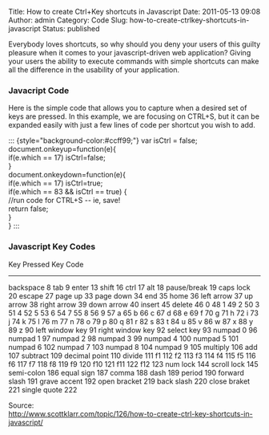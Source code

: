 Title: How to create Ctrl+Key shortcuts in Javascript
Date: 2011-05-13 09:08
Author: admin
Category: Code
Slug: how-to-create-ctrlkey-shortcuts-in-javascript
Status: published

Everybody loves shortcuts, so why should you deny your users of this guilty pleasure when it comes to your javascript-driven web application? Giving your users the ability to execute commands with simple shortcuts can make all the difference in the usability of your application.

### Javacript Code

Here is the simple code that allows you to capture when a desired set of keys are pressed. In this example, we are focusing on CTRL+S, but it can be expanded easily with just a few lines of code per shortcut you wish to add.

::: {style="background-color:#ccff99;"}
var isCtrl = false;  
document.onkeyup=function(e){  
if(e.which == 17) isCtrl=false;  
}  
document.onkeydown=function(e){  
if(e.which == 17) isCtrl=true;  
if(e.which == 83 && isCtrl == true) {  
//run code for CTRL+S -- ie, save!  
return false;  
}  
}
:::

### Javascript Key Codes

  Key Pressed        Key Code
  ------------------ ----------
  backspace          8
  tab                9
  enter              13
  shift              16
  ctrl               17
  alt                18
  pause/break        19
  caps lock          20
  escape             27
  page up            33
  page down          34
  end                35
  home               36
  left arrow         37
  up arrow           38
  right arrow        39
  down arrow         40
  insert             45
  delete             46
  0                  48
  1                  49
  2                  50
  3                  51
  4                  52
  5                  53
  6                  54
  7                  55
  8                  56
  9                  57
  a                  65
  b                  66
  c                  67
  d                  68
  e                  69
  f                  70
  g                  71
  h                  72
  i                  73
  j                  74
  k                  75
  l                  76
  m                  77
  n                  78
  o                  79
  p                  80
  q                  81
  r                  82
  s                  83
  t                  84
  u                  85
  v                  86
  w                  87
  x                  88
  y                  89
  z                  90
  left window key    91
  right window key   92
  select key         93
  numpad 0           96
  numpad 1           97
  numpad 2           98
  numpad 3           99
  numpad 4           100
  numpad 5           101
  numpad 6           102
  numpad 7           103
  numpad 8           104
  numpad 9           105
  multiply           106
  add                107
  subtract           109
  decimal point      110
  divide             111
  f1                 112
  f2                 113
  f3                 114
  f4                 115
  f5                 116
  f6                 117
  f7                 118
  f8                 119
  f9                 120
  f10                121
  f11                122
  f12                123
  num lock           144
  scroll lock        145
  semi-colon         186
  equal sign         187
  comma              188
  dash               189
  period             190
  forward slash      191
  grave accent       192
  open bracket       219
  back slash         220
  close braket       221
  single quote       222

Source:  
<http://www.scottklarr.com/topic/126/how-to-create-ctrl-key-shortcuts-in-javascript/>
